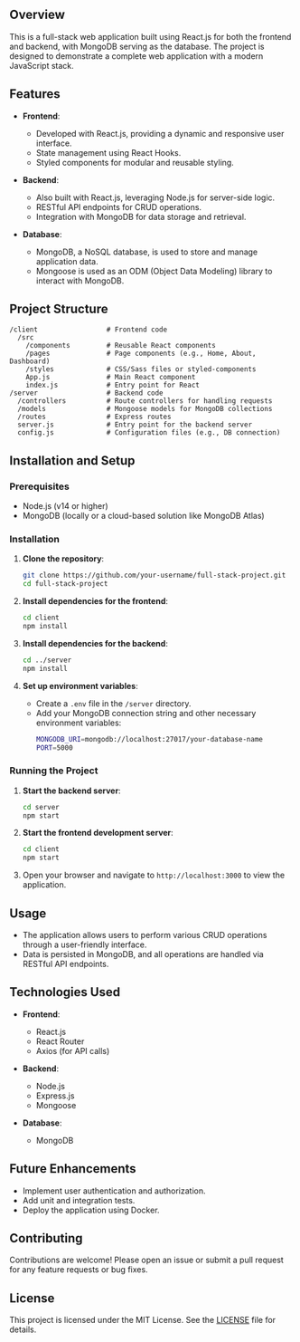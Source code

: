 ## Overview

This is a full-stack web application built using React.js for both the frontend and backend, with MongoDB serving as the database. The project is designed to demonstrate a complete web application with a modern JavaScript stack.

## Features

- **Frontend**: 
  - Developed with React.js, providing a dynamic and responsive user interface.
  - State management using React Hooks.
  - Styled components for modular and reusable styling.

- **Backend**: 
  - Also built with React.js, leveraging Node.js for server-side logic.
  - RESTful API endpoints for CRUD operations.
  - Integration with MongoDB for data storage and retrieval.

- **Database**:
  - MongoDB, a NoSQL database, is used to store and manage application data.
  - Mongoose is used as an ODM (Object Data Modeling) library to interact with MongoDB.

## Project Structure

```
/client                 # Frontend code
  /src
    /components         # Reusable React components
    /pages              # Page components (e.g., Home, About, Dashboard)
    /styles             # CSS/Sass files or styled-components
    App.js              # Main React component
    index.js            # Entry point for React
/server                 # Backend code
  /controllers          # Route controllers for handling requests
  /models               # Mongoose models for MongoDB collections
  /routes               # Express routes
  server.js             # Entry point for the backend server
  config.js             # Configuration files (e.g., DB connection)
```

## Installation and Setup

### Prerequisites

- Node.js (v14 or higher)
- MongoDB (locally or a cloud-based solution like MongoDB Atlas)

### Installation

1. **Clone the repository**:
   ```bash
   git clone https://github.com/your-username/full-stack-project.git
   cd full-stack-project
   ```

2. **Install dependencies for the frontend**:
   ```bash
   cd client
   npm install
   ```

3. **Install dependencies for the backend**:
   ```bash
   cd ../server
   npm install
   ```

4. **Set up environment variables**:
   - Create a `.env` file in the `/server` directory.
   - Add your MongoDB connection string and other necessary environment variables:
     ```bash
     MONGODB_URI=mongodb://localhost:27017/your-database-name
     PORT=5000
     ```

### Running the Project

1. **Start the backend server**:
   ```bash
   cd server
   npm start
   ```

2. **Start the frontend development server**:
   ```bash
   cd client
   npm start
   ```

3. Open your browser and navigate to `http://localhost:3000` to view the application.

## Usage

- The application allows users to perform various CRUD operations through a user-friendly interface.
- Data is persisted in MongoDB, and all operations are handled via RESTful API endpoints.

## Technologies Used

- **Frontend**:
  - React.js
  - React Router
  - Axios (for API calls)

- **Backend**:
  - Node.js
  - Express.js
  - Mongoose

- **Database**:
  - MongoDB

## Future Enhancements

- Implement user authentication and authorization.
- Add unit and integration tests.
- Deploy the application using Docker.

## Contributing

Contributions are welcome! Please open an issue or submit a pull request for any feature requests or bug fixes.

## License

This project is licensed under the MIT License. See the [LICENSE](LICENSE) file for details.
